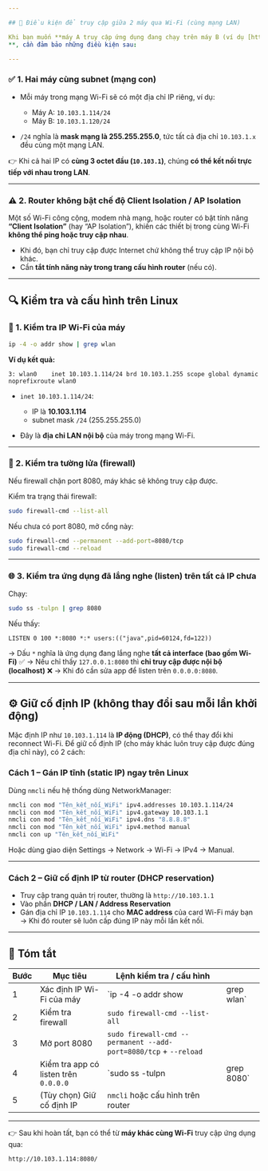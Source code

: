 ```yaml
---

## 🧩 Điều kiện để truy cập giữa 2 máy qua Wi-Fi (cùng mạng LAN)

Khi bạn muốn **máy A truy cập ứng dụng đang chạy trên máy B (ví dụ [http://10.103.1.114:8080](http://10.103.1.114:8080))
**, cần đảm bảo những điều kiện sau:

---
```


### ✅ 1. Hai máy **cùng subnet (mạng con)**

* Mỗi máy trong mạng Wi-Fi sẽ có một địa chỉ IP riêng, ví dụ:

    * Máy A: `10.103.1.114/24`
    * Máy B: `10.103.1.120/24`
* `/24` nghĩa là **mask mạng là 255.255.255.0**, tức tất cả địa chỉ `10.103.1.x` đều cùng một mạng LAN.

👉 Khi cả hai IP có **cùng 3 octet đầu (`10.103.1`)**, chúng **có thể kết nối trực tiếp với nhau trong LAN**.

---

### ⚠️ 2. Router không bật chế độ **Client Isolation / AP Isolation**

Một số Wi-Fi công cộng, modem nhà mạng, hoặc router có bật tính năng **“Client Isolation”** (hay “AP Isolation”), khiến
các thiết bị trong cùng Wi-Fi **không thể ping hoặc truy cập nhau**.

* Khi đó, bạn chỉ truy cập được Internet chứ không thể truy cập IP nội bộ khác.
* Cần **tắt tính năng này trong trang cấu hình router** (nếu có).

---

## 🔍 Kiểm tra và cấu hình trên Linux

### 🧠 1. Kiểm tra IP Wi-Fi của máy

```bash
ip -4 -o addr show | grep wlan
```

**Ví dụ kết quả:**

```
3: wlan0    inet 10.103.1.114/24 brd 10.103.1.255 scope global dynamic noprefixroute wlan0
```

* `inet 10.103.1.114/24`:

    * IP là **10.103.1.114**
    * subnet mask `/24` (255.255.255.0)
* Đây là **địa chỉ LAN nội bộ** của máy trong mạng Wi-Fi.

---

### 🧱 2. Kiểm tra tường lửa (firewall)

Nếu firewall chặn port 8080, máy khác sẽ không truy cập được.

Kiểm tra trạng thái firewall:

```bash
sudo firewall-cmd --list-all
```

Nếu chưa có port 8080, mở cổng này:

```bash
sudo firewall-cmd --permanent --add-port=8080/tcp
sudo firewall-cmd --reload
```

---

### 🌐 3. Kiểm tra ứng dụng đã lắng nghe (listen) trên tất cả IP chưa

Chạy:

```bash
sudo ss -tulpn | grep 8080
```

Nếu thấy:

```
LISTEN 0 100 *:8080 *:* users:(("java",pid=60124,fd=122))
```

→ Dấu `*` nghĩa là ứng dụng đang lắng nghe **tất cả interface (bao gồm Wi-Fi)** ✅
→ Nếu chỉ thấy `127.0.0.1:8080` thì **chỉ truy cập được nội bộ (localhost)** ❌
→ Khi đó cần sửa app để listen trên `0.0.0.0:8080`.

---

## ⚙️ Giữ cố định IP (không thay đổi sau mỗi lần khởi động)

Mặc định IP như `10.103.1.114` là **IP động (DHCP)**, có thể thay đổi khi reconnect Wi-Fi.
Để giữ cố định IP (cho máy khác luôn truy cập được đúng địa chỉ này), có 2 cách:

### **Cách 1 – Gán IP tĩnh (static IP) ngay trên Linux**

Dùng `nmcli` nếu hệ thống dùng NetworkManager:

```bash
nmcli con mod "Tên_kết_nối_WiFi" ipv4.addresses 10.103.1.114/24
nmcli con mod "Tên_kết_nối_WiFi" ipv4.gateway 10.103.1.1
nmcli con mod "Tên_kết_nối_WiFi" ipv4.dns "8.8.8.8"
nmcli con mod "Tên_kết_nối_WiFi" ipv4.method manual
nmcli con up "Tên_kết_nối_WiFi"
```

Hoặc dùng giao diện Settings → Network → Wi-Fi → IPv4 → Manual.

---

### **Cách 2 – Giữ cố định IP từ router (DHCP reservation)**

* Truy cập trang quản trị router, thường là `http://10.103.1.1`
* Vào phần **DHCP / LAN / Address Reservation**
* Gán địa chỉ IP `10.103.1.114` cho **MAC address** của card Wi-Fi máy bạn
  → Khi đó router sẽ luôn cấp đúng IP này mỗi lần kết nối.

---

## 🧾 Tóm tắt

| Bước | Mục tiêu                              | Lệnh kiểm tra / cấu hình                                         |            |
|------|---------------------------------------|------------------------------------------------------------------|------------|
| 1    | Xác định IP Wi-Fi của máy             | `ip -4 -o addr show                                              | grep wlan` |
| 2    | Kiểm tra firewall                     | `sudo firewall-cmd --list-all`                                   |            |
| 3    | Mở port 8080                          | `sudo firewall-cmd --permanent --add-port=8080/tcp` + `--reload` |            |
| 4    | Kiểm tra app có listen trên `0.0.0.0` | `sudo ss -tulpn                                                  | grep 8080` |
| 5    | (Tùy chọn) Giữ cố định IP             | `nmcli` hoặc cấu hình trên router                                |            |

---

👉 Sau khi hoàn tất, bạn có thể từ **máy khác cùng Wi-Fi** truy cập ứng dụng qua:

```
http://10.103.1.114:8080/
```